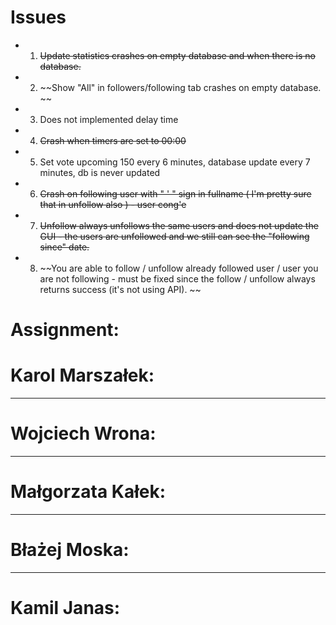 # Issues
- 1. ~~Update statistics crashes on empty database and when there is no database.~~
- 2. ~~Show "All" in followers/following tab crashes on empty database. ~~
- 3. Does not implemented delay time 
- 4. ~~Crash when timers are set to 00:00~~
- 5. Set vote upcoming 150 every 6 minutes, database update every 7 minutes, db is never updated
- 6. ~~Crash on following user with " ' " sign in fullname ( I'm pretty sure that in unfollow also ) - user cong'e~~
- 7. ~~Unfollow always unfollows the same users and does not update the GUI - the users are unfollowed and we still can see the  "following since" date.~~
- 8. ~~You are able to follow / unfollow already followed user / user you are not following - must be fixed since the follow / unfollow always returns success (it's not using API). ~~

# Assignment:
# Karol Marszałek: 
-------------------
# Wojciech Wrona:
-------------------
# Małgorzata Kałek:
-------------------
# Błażej Moska:
-------------------
# Kamil Janas:
